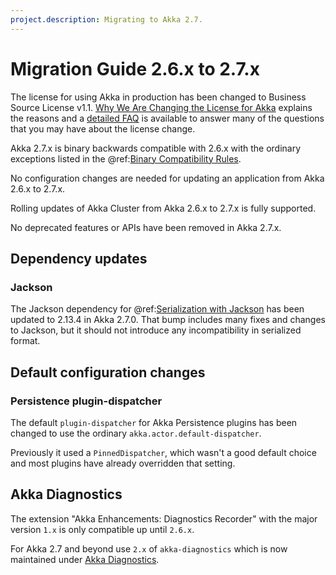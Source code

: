```yaml
---
project.description: Migrating to Akka 2.7.
---
```

# Migration Guide 2.6.x to 2.7.x

The license for using Akka in production has been changed to Business Source License v1.1.
[Why We Are Changing the License for Akka](https://www.lightbend.com/blog/why-we-are-changing-the-license-for-akka)
explains the reasons and a [detailed FAQ](https://www.lightbend.com/akka/license-faq) is available to answer many of
the questions that you may have about the license change.

Akka 2.7.x is binary backwards compatible with 2.6.x with the ordinary exceptions listed in the
@ref:[Binary Compatibility Rules](../common/binary-compatibility-rules.md).

No configuration changes are needed for updating an application from Akka 2.6.x to 2.7.x.

Rolling updates of Akka Cluster from Akka 2.6.x to 2.7.x is fully supported.

No deprecated features or APIs have been removed in Akka 2.7.x.

## Dependency updates

### Jackson

The Jackson dependency for @ref:[Serialization with Jackson](../serialization-jackson.md) has been updated to 2.13.4
in Akka 2.7.0. That bump includes many fixes and changes to Jackson, but it should not introduce any incompatibility
in serialized format.

## Default configuration changes

### Persistence plugin-dispatcher

The default `plugin-dispatcher` for Akka Persistence plugins has been changed to use the ordinary
`akka.actor.default-dispatcher`.

Previously it used a `PinnedDispatcher`, which wasn't a good default choice and most plugins have already
overridden that setting.

## Akka Diagnostics

The extension "Akka Enhancements: Diagnostics Recorder" with the major version `1.x` is only compatible up until `2.6.x`.

For Akka 2.7 and beyond use `2.x` of `akka-diagnostics` which is now maintained under [Akka Diagnostics](https://doc.akka.io/libraries/akka-diagnostics/current/index.html).
